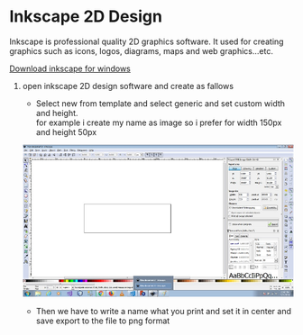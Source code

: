 # Inkscape 2D Design 
Inkscape is professional quality 2D graphics software. It used for creating graphics such as icons, logos, diagrams, maps and web graphics...etc.

[Download inkscape for windows](https://inkscape.org/release/inkscape-0.92.4/windows/64-bit/exe/dl/)

1. open inkscape 2D design software and create as fallows
     * Select new from template and select generic and set custom width and height.  
     for example i create my name as image so i prefer for width 150px and height 50px    
      
     ![](image/img_gene_width.jpg)
     *  Then we have to write a name what you print and set it in center and save export to the file to png format  
